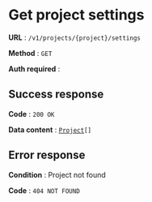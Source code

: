 # Get project settings

**URL** : `/v1/projects/{project}/settings`

**Method** : `GET`

**Auth required** :

## Success response

**Code** : `200 OK`

**Data content** : [`Project`](project.md)`[]`

## Error response

**Condition** : Project not found

**Code** : `404 NOT FOUND`
